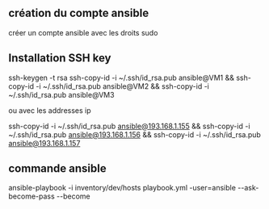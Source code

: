 création du compte ansible
--------------------------

créer un compte ansible avec les droits sudo

Installation SSH key
--------------------

ssh-keygen -t rsa
ssh-copy-id -i ~/.ssh/id_rsa.pub ansible@VM1 && ssh-copy-id -i ~/.ssh/id_rsa.pub ansible@VM2 && ssh-copy-id -i ~/.ssh/id_rsa.pub ansible@VM3 

ou avec les addresses ip

ssh-copy-id -i ~/.ssh/id_rsa.pub ansible@193.168.1.155 && ssh-copy-id -i ~/.ssh/id_rsa.pub ansible@193.168.1.156 && ssh-copy-id -i ~/.ssh/id_rsa.pub ansible@193.168.1.157

commande ansible
-----------------

ansible-playbook -i inventory/dev/hosts playbook.yml -user=ansible --ask-become-pass --become